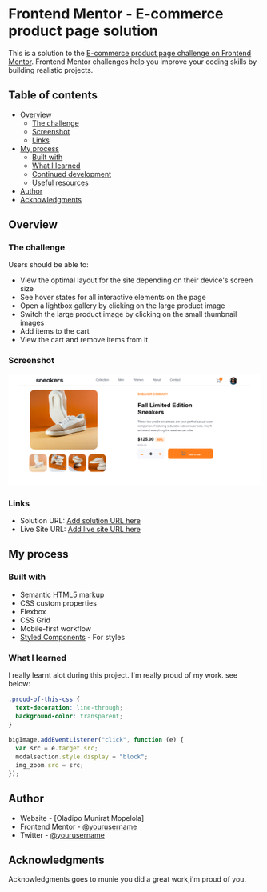 # Frontend Mentor - E-commerce product page solution

This is a solution to the [E-commerce product page challenge on Frontend Mentor](https://www.frontendmentor.io/challenges/ecommerce-product-page-UPsZ9MJp6). Frontend Mentor challenges help you improve your coding skills by building realistic projects.

## Table of contents

- [Overview](#overview)
  - [The challenge](#the-challenge)
  - [Screenshot](#screenshot)
  - [Links](#links)
- [My process](#my-process)
  - [Built with](#built-with)
  - [What I learned](#what-i-learned)
  - [Continued development](#continued-development)
  - [Useful resources](#useful-resources)
- [Author](#author)
- [Acknowledgments](#acknowledgments)

## Overview

### The challenge

Users should be able to:

- View the optimal layout for the site depending on their device's screen size
- See hover states for all interactive elements on the page
- Open a lightbox gallery by clicking on the large product image
- Switch the large product image by clicking on the small thumbnail images
- Add items to the cart
- View the cart and remove items from it

### Screenshot

![](Screenshot%20.png)

### Links

- Solution URL: [Add solution URL here](https://your-solution-url.com)
- Live Site URL: [Add live site URL here](https://your-live-site-url.com)

## My process

### Built with

- Semantic HTML5 markup
- CSS custom properties
- Flexbox
- CSS Grid
- Mobile-first workflow
- [Styled Components](https://styled-components.com/) - For styles

### What I learned

I really learnt alot during this project. I'm really proud of my work.
see below:

```css
.proud-of-this-css {
  text-decoration: line-through;
  background-color: transparent;
}
```

```js
bigImage.addEventListener("click", function (e) {
  var src = e.target.src;
  modalsection.style.display = "block";
  img_zoom.src = src;
});
```

## Author

- Website - [Oladipo Munirat Mopelola]
- Frontend Mentor - [@yourusername](https://www.frontendmentor.io/profile/yourusername)
- Twitter - [@yourusername](https://www.twitter.com/yourusername)

## Acknowledgments

Acknowledgments goes to munie you did a great work,i'm proud of you.
